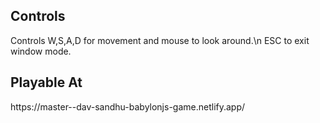 <h2>Controls</h2>
Controls W,S,A,D for movement and mouse to look around.\n
ESC to exit window mode.

<h2>Playable At</h2> 
https://master--dav-sandhu-babylonjs-game.netlify.app/
